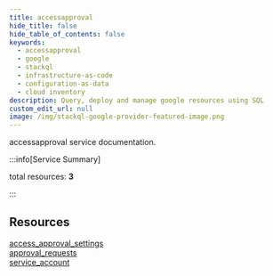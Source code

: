 ```yaml
---
title: accessapproval
hide_title: false
hide_table_of_contents: false
keywords:
  - accessapproval
  - google
  - stackql
  - infrastructure-as-code
  - configuration-as-data
  - cloud inventory
description: Query, deploy and manage google resources using SQL
custom_edit_url: null
image: /img/stackql-google-provider-featured-image.png
---
```


accessapproval service documentation.

:::info[Service Summary]

total resources: __3__  

:::

## Resources
<div class="row">
<div class="providerDocColumn">
<a href="/accessapproval/access_approval_settings/">access_approval_settings</a><br />
<a href="/accessapproval/approval_requests/">approval_requests</a>
</div>
<div class="providerDocColumn">
<a href="/accessapproval/service_account/">service_account</a>
</div>
</div>